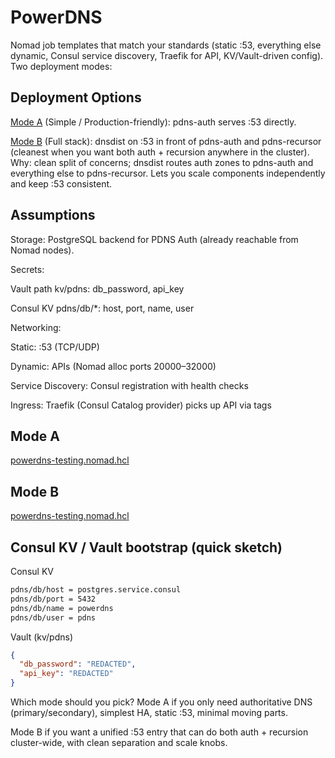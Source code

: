 # PowerDNS

Nomad job templates that match your standards (static :53, everything else dynamic, Consul service discovery, Traefik for API, KV/Vault-driven config). Two deployment modes:

## Deployment Options

[Mode A](./mode-a/) (Simple / Production-friendly): pdns-auth serves :53 directly.

[Mode B](./mode-b/) (Full stack): dnsdist on :53 in front of pdns-auth and pdns-recursor (cleanest when you want both auth + recursion anywhere in the cluster). Why: clean split of concerns; dnsdist routes auth zones to pdns-auth and everything else to pdns-recursor. Lets you scale components independently and keep :53 consistent.

## Assumptions

Storage: PostgreSQL backend for PDNS Auth (already reachable from Nomad nodes).

Secrets:

Vault path kv/pdns: db_password, api_key

Consul KV pdns/db/*: host, port, name, user

Networking:

Static: :53 (TCP/UDP)

Dynamic: APIs (Nomad alloc ports 20000–32000)

Service Discovery: Consul registration with health checks

Ingress: Traefik (Consul Catalog provider) picks up API via tags

## Mode A

[powerdns-testing.nomad.hcl](./mode-a/powerdns-testing.nomad.hcl)

## Mode B

[powerdns-testing.nomad.hcl](./mode-b/powerdns-testing.nomad.hcl)

## Consul KV / Vault bootstrap (quick sketch)

Consul KV

```bash
pdns/db/host = postgres.service.consul
pdns/db/port = 5432
pdns/db/name = powerdns
pdns/db/user = pdns
```

Vault (kv/pdns)

```json
{
  "db_password": "REDACTED",
  "api_key": "REDACTED"
}
```

Which mode should you pick?
Mode A if you only need authoritative DNS (primary/secondary), simplest HA, static :53, minimal moving parts.

Mode B if you want a unified :53 entry that can do both auth + recursion cluster-wide, with clean separation and scale knobs.

